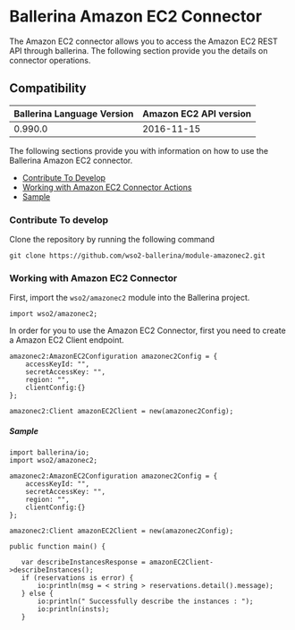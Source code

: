 # Ballerina Amazon EC2 Connector

The Amazon EC2 connector allows you to access the Amazon EC2 REST API through ballerina.
The following section provide you the details on connector operations.

## Compatibility
| Ballerina Language Version | Amazon EC2 API version  |
| -------------------------- | --------------------   |
| 0.990.0                    | 2016-11-15             |


The following sections provide you with information on how to use the Ballerina Amazon EC2 connector.

- [Contribute To Develop](#contribute-to-develop)
- [Working with Amazon EC2 Connector Actions](#Working-with-Amazon-EC2-Connector)
- [Sample](#sample)

### Contribute To develop

Clone the repository by running the following command 
```shell
git clone https://github.com/wso2-ballerina/module-amazonec2.git
```

### Working with Amazon EC2 Connector

First, import the `wso2/amazonec2` module into the Ballerina project.

```ballerina
import wso2/amazonec2;
```

In order for you to use the Amazon EC2 Connector, first you need to create a Amazon EC2 Client endpoint.

```ballerina
amazonec2:AmazonEC2Configuration amazonec2Config = {
    accessKeyId: "",
    secretAccessKey: "",
    region: "",
    clientConfig:{}
};
   
amazonec2:Client amazonEC2Client = new(amazonec2Config);
```

##### Sample

```ballerina
import ballerina/io;
import wso2/amazonec2;

amazonec2:AmazonEC2Configuration amazonec2Config = {
    accessKeyId: "",
    secretAccessKey: "",
    region: "",
    clientConfig:{}
};

amazonec2:Client amazonEC2Client = new(amazonec2Config);

public function main() {

   var describeInstancesResponse = amazonEC2Client->describeInstances();
   if (reservations is error) {
       io:println(msg = < string > reservations.detail().message);
   } else {
       io:println(" Successfully describe the instances : ");
       io:println(insts);
   }

```